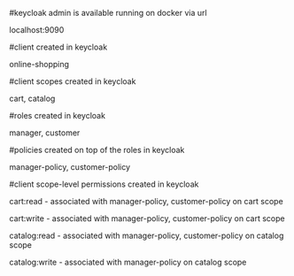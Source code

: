 #keycloak admin is available running on docker via url

localhost:9090

#client created in keycloak

online-shopping

#client scopes created in keycloak

cart, catalog

#roles created in keycloak

manager, customer

#policies created on top of the roles in keycloak

manager-policy, customer-policy

#client scope-level permissions created in keycloak

cart:read - associated with manager-policy, customer-policy on cart scope

cart:write - associated with manager-policy, customer-policy on cart scope

catalog:read - associated with manager-policy, customer-policy on catalog scope

catalog:write - associated with manager-policy on catalog scope